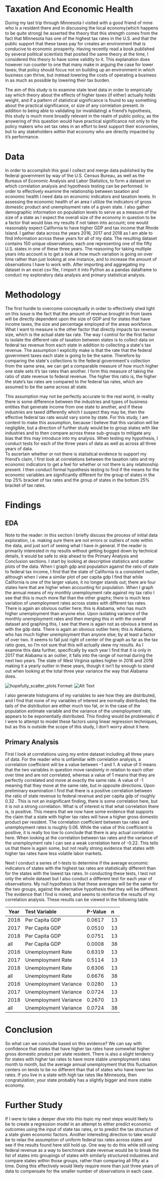 # Taxation And Economic Health

During my last trip through Minnesota I visited with a good friend of mine who is a resident there and in discussing the local economy(which happens to be quite strong) he asserted the theory that this strength comes from the fact that Minnesota has one of the highest tax rates in the U.S. and that the public support that these taxes pay for creates an environment that is conducive to economic prosperity. Having recently read a book published by several political scientists that posited the same theory at the time, I considered this theory to have some validity to it. This explanation does however run counter to one that many make in arguing the case for lower taxes; that policy should focus not on building up an environment in which business can thrive, but instead lowering the costs of operating a business in as much as possible by lowering their tax burden. 

The aim of this study is to examine state level data in order to empirically say which theory about the effects of higher taxes (if either) actually holds weight, and if a pattern of statistical significance is found to say something about the practical significance, or size of any correlation present. In addition to being able to validating (or invalidating) a friend’s hypothesis, this study is much more broadly relevant in the realm of public policy, as the answering of this question would have practical significance not only to the policy makers who set tax rates in an effort to best support their economies, but to any stakeholders within that economy who are directly impacted by it’s performance. 

# Data

In order to accomplish this goal I collect and merge data published by the federal government by way of the U.S. Census Bureau, as well as the Bureaus of Economic Analysis and Labor Statistics, to form a dataset on which correlation analysis and hypothesis testing can be performed.
In order to effectively examine the relationship between taxation and economic health I need data on economic indicators and taxation levels. In assessing the economic health of an area I utilize the indicators of gross domestic product and unemployment rate of a given state. I also gather demographic information on population levels to serve as a measure of the size of a state as I expect the overall size of the economy in question to be a factor that would bias my results if not taken into account; one would reasonably expect California to have higher GDP and tax income that Rhode Island. 
I gather data across the years 2016, 2017 and 2018 as I am able to find information across these years for all of my data. The resulting dataset contains 150 unique observations; each one representing one of the fifty U.S. states in one of these three years. The reasoning for taking multiple years into account is to get a look at how much variation is going on over time rather than just looking at one instance, and to increase the amount of observations I have to work with. After importing and aggregating my dataset in an excel csv file, I import it into Python as a pandas dataframe to conduct my exploratory data analysis and primary statistical analysis. 

# Methodology

The first hurdle to overcome conceptually in order to effectively shed light on this issue is the fact that the amount of revenue brought in from taxes will be directly dependent upon the size of GDP and for states that have income taxes, the size and percentage employed of the areas workforce. What I want to measure is the other factor that directly impacts tax revenue size, which is the actual state tax rate. The way I control for the first factor to isolate the different rate of taxation between states is to collect data on federal tax revenue from each state in addition to collecting a state's tax revenue. The assumption I explicitly make is that the rate that the federal government taxes each state is going to be the same. Therefore by comparing the state's collections to the federal government's collection from the same area, we can get a comparable measure of how much higher one state sets it’s tax rates than another. I form this measure of taking the ratio of state revenue to federal revenue. The higher this ratio is, the higher the state’s tax rates are compared to the federal tax rates, which are assumed to be the same across all state. 

This assumption may not be perfectly accurate to the real world, in reality there is some difference between the industries and types of business entities that generate income from one state to another, and if these industries are taxed differently which I suspect they may be, then the effective federal tax rate would vary some by state. For this study, I am content to make this assumption, because I believe that this variation will be negligible, but a direction of further study would be to group states with like industries and to then compare across these sub-groups to mitigate any bias that this may introduce into my analysis. 
When testing my hypothesis, I conduct tests for each of the three years of data as well as across all three years of data.  
To ascertain whether or not there is statistical evidence to support my friend’s claim, I first look at correlations between the taxation ratio and my economic indicators to get a feel for whether or not there is any relationship present. I then conduct formal hypothesis testing to find if the means for the economic variables are significantly different for the group of states in the top 25% bracket of tax rates and the group of states in the bottom 25% bracket of tax rates. 

# Findings

## EDA

Note to the reader: in this section I briefly discuss the process of initial data exploration, i.e. making sure there are not errors or outliers of note within the data, and just sort of seeing what I have in general. If the reader is primarily interested in my results without getting bogged down by technical details, it would be safe to skip ahead to the Primary Analysis and Conclusion sections. 
I start by looking at descriptive statistics and scatter plots of the data. When I graph gdp and population against the ratio of state to federal tax income, I find that the state of California is a consistent outlier, although when I view a similar plot of per capita gdp I find that while California is one of the larger values, it no longer stands out; there are four states here that are higher when accounting for population. 
When I graph the annual means of my monthly unemployment rate against my tax ratio I see that this is much more flat than the other graphs; there is much less variation of unemployment rates across states with different tax rates. There is again an obvious outlier here; this is Alabama, who has much higher unemployment than anyone else. 
Upon isolating variance of the monthly unemployment rates and then merging this in with the overall dataset and graphing this, I see that there is again not as obvious a trend as with the gdp data. There is again an obvious outlier here; this is Alabama, who has much higher unemployment than anyone else; by at least a factor of over two. It seems to fall just right of center of the graph as far as the tax ratio goes, so I’m not sure that this will actually skew my results. 
As I examine this data further, specifically by each year I find that it is only in 2017 that Alabama is an outlier, it falls into the range of normal during the next two years. The state of West Virginia spikes higher in 2016 and 2018 making it a yearly outlier in these years, though it isn’t by enough to stand out when looking at the total three year variance the way that Alabama does. 

![hopefully_scatter_plots](/images/te_scatter.png)
Format: ![Alt Text](url)

I also generate histograms of my variables to see how they are distributed, and I find that none of my variables of interest are normally distributed; the tails of the distribution are either much too fat, or in the case of the population estimate variable and the variance of the unemployment rate, appears to be exponentially distributed. This finding would be problematic if I were to attempt to model these factors using linear regression techniques, but as this is outside the scope of this study, I don’t worry about it here.  

## Primary Analysis

First I look at correlations using my entire dataset including all three years of data. For the reader who is unfamiliar with correlation analysis, a correlation coefficient will be a value between -1 and 1. A value of 0 means that the two variables in question move randomly in relation to each other over time and are not correlated, whereas a value of 1 means that they are perfectly correlated and move at exactly the same rate. A value of -1 meaning that they move at the same rate, but in opposite directions. 
Upon preliminary examination I find that there is a positive correlation between the ratio of state revenue to federal revenue and per capita gdp of roughly 0.32 . This is not an insignificant finding, there is some correlation here, but it is not a strong correlation. What is of interest is that what correlation there is, is positive. This means that we now have some evidence that supports the claim that a state with higher tax rates will have a higher gross domestic product per resident. The correlation coefficient between tax rates and unemployment rates is roughly 0.06. While the value of this coefficient is positive, it is really too low to conclude that there is any actual correlation here. When looking at the correlation between tax rates and the variance of the unemployment rate I can see a weak correlation here of -0.22. This tells us that there is again some, but not really strong evidence that states with higher tax rates have less volatile labor markets. 

Next I conduct a series of t-tests to determine if the average economic indicators of states with the highest tax rates are statistically different than for the states with the lowest tax rates. In conducting these tests, I test not only the whole dataset but I also conduct a different test for each year of observations. My null hypothesis is that these averages will be the same for the two groups, against the alternative hypothesis that they will be different. The evidence that I find is mixed, and seems to reinforce the results of my correlation analysis. These results can be viewed in the following table. 

|Year	| Test Variable	         |P-Value | n  |
|-------|:-----------------------|:-------|:---|
|2016	| Per Capita GDP	     |0.0617  | 13 |
|2017	| Per Capita GDP	     |0.0510  | 13 |
|2018	| Per Capita GDP	     |0.0751  | 13 |
|all	| Per Capita GDP	     |0.0008  | 38 |
|2016	| Unemployment Rate	     |0.6319  | 13 |
|2017	| Unemployment Rate	     |0.5114  | 13 |
|2018	| Unemployment Rate	     |0.6306  | 13 |
|all	| Unemployment Rate	     |0.6676  | 38 |
|2016	| Unemployment Variance	 |0.0280  | 13 |
|2017	| Unemployment Variance	 |0.0724  | 13 |
|2018	| Unemployment Variance	 |0.2670  | 13 |
|all	| Unemployment Variance	 |0.0724  | 38 |



# Conclusion

So what can we conclude based on this evidence? We can say with confidence that states that have higher tax rates have somewhat higher gross domestic product per state resident. There is also a slight tendency for states with higher tax rates to have more stable unemployment rates month to month, but the average annual unemployment that this fluctuation centers on tends to be no different than that of states who have lower tax rates. If you live in a state with high tax rates like Minnesota, then congratulation; your state probably has a slightly bigger and more stable economy. 

# Further Study

If I were to take a deeper dive into this topic my next steps would likely to be to create a regression model in an attempt to either predict economic outcomes using the input of state tax rates, or to predict the tax structure of a state given economic factors. Another interesting direction to take would be to relax the assumption of uniform federal tax rates across states and see if the results found here still hold up. One way to do this while still using federal revenue as a way to benchmark state revenue would be to break the list of states into groupings of states with similarly structured industries and compare states within those groups, rather than comparing all fifty at a time. Doing this effectively would likely require more than just three years of data to compensate for the smaller number of observations in each case. 


